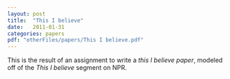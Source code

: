 ```yaml
---
layout: post
title:  "This I believe"
date:   2011-01-31
categories: papers
pdf: "otherFiles/papers/This I believe.pdf"
---
```

This is the result of an assignment to write a *this I believe paper*, modeled off of the *This I believe* segment on NPR. 
